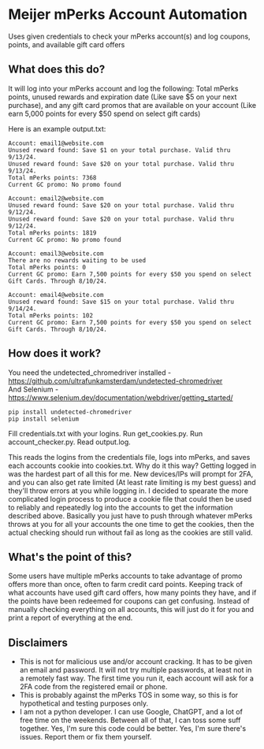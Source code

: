 
# Meijer mPerks Account Automation
Uses given credentials to check your mPerks account(s) and log coupons, points, and available gift card offers

## What does this do?
It will log into your mPerks account and log the following: Total mPerks points, unused rewards and expiration date (Like save $5 on your next purchase), and any gift card promos that are available on your account (Like earn 5,000 points for every $50 spend on select gift cards)

Here is an example output.txt:
```
Account: email1@website.com
Unused reward found: Save $1 on your total purchase. Valid thru 9/13/24.
Unused reward found: Save $20 on your total purchase. Valid thru 9/13/24.
Total mPerks points: 7368
Current GC promo: No promo found

Account: email2@website.com
Unused reward found: Save $20 on your total purchase. Valid thru 9/12/24.
Unused reward found: Save $20 on your total purchase. Valid thru 9/12/24.
Total mPerks points: 1819
Current GC promo: No promo found

Account: email3@website.com
There are no rewards waiting to be used
Total mPerks points: 0
Current GC promo: Earn 7,500 points for every $50 you spend on select Gift Cards. Through 8/10/24.

Account: email4@website.com
Unused reward found: Save $15 on your total purchase. Valid thru 9/14/24.
Total mPerks points: 102
Current GC promo: Earn 7,500 points for every $50 you spend on select Gift Cards. Through 8/10/24.
```

## How does it work?
You need the undetected_chromedriver installed - https://github.com/ultrafunkamsterdam/undetected-chromedriver <br />
And Selenium - https://www.selenium.dev/documentation/webdriver/getting_started/
```
pip install undetected-chromedriver
pip install selenium
```

Fill credentials.txt with your logins. Run get_cookies.py. Run account_checker.py. Read output.log.

This reads the logins from the credentials file, logs into mPerks, and saves each accounts cookie into cookies.txt. Why do it this way? Getting logged in was the hardest part of all this for me. New devices/IPs will prompt for 2FA, and you can also get rate limited (At least rate limiting is my best guess) and they'll throw errors at you while logging in. I decided to spearate the more complicated login process to produce a cookie file that could then be used to reliably and repeatedly log into the accounts to get the information described above. Basically you just have to push through whatever mPerks throws at you for all your accounts the one time to get the cookies, then the actual checking should run without fail as long as the cookies are still valid.

## What's the point of this?
Some users have multiple mPerks accounts to take advantage of promo offers more than once, often to farm credit card points. Keeping track of what accounts have used gift card offers, how many points they have, and if the points have been redeemed for coupons can get confusing. Instead of manually checking everything on all accounts, this will just do it for you and print a report of everything at the end.

## Disclaimers
- This is not for malicious use and/or account cracking. It has to be given an email and password. It will not try multiple passwords, at least not in a remotely fast way. The first time you run it, each account will ask for a 2FA code from the registered email or phone. 
- This is probably against the mPerks TOS in some way, so this is for hypothetical and testing purposes only. 
- I am not a python developer. I can use Google, ChatGPT, and a lot of free time on the weekends. Between all of that, I can toss some suff together. Yes, I'm sure this code could be better. Yes, I'm sure there's issues. Report them or fix them yourself.

